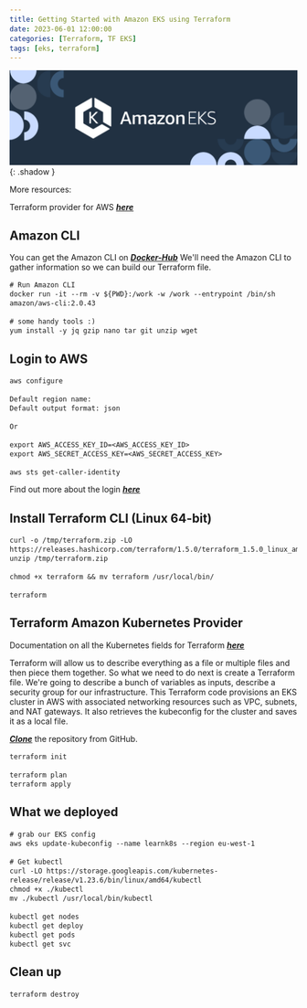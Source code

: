 ```yaml
---
title: Getting Started with Amazon EKS using Terraform
date: 2023-06-01 12:00:00
categories: [Terraform, TF EKS]
tags: [eks, terraform]
---
```

<script defer data-domain="senad-d.github.io" src="https://plus.seki.ink/js/script.js"></script>
![](https://github.com/senad-d/senad-d.github.io/blob/main/_media/images/eks-banner.png?raw=true){: .shadow }

More resources:

Terraform provider for AWS [***here***](https://www.terraform.io/docs/providers/aws/index.html)

## Amazon CLI
You can get the Amazon CLI on [***Docker-Hub***](https://hub.docker.com/r/amazon/aws-cli)
We'll need the Amazon CLI to gather information so we can build our Terraform file.

```shell
# Run Amazon CLI
docker run -it --rm -v ${PWD}:/work -w /work --entrypoint /bin/sh amazon/aws-cli:2.0.43

# some handy tools :)
yum install -y jq gzip nano tar git unzip wget
```

## Login to AWS

```shell
aws configure

Default region name: 
Default output format: json

Or

export AWS_ACCESS_KEY_ID=<AWS_ACCESS_KEY_ID>
export AWS_SECRET_ACCESS_KEY=<AWS_SECRET_ACCESS_KEY>

aws sts get-caller-identity
```
Find out more about the login [***here***](https://senad-d.github.io/posts/aws-cli-login/)

## Install Terraform CLI (Linux 64-bit)

```shell
curl -o /tmp/terraform.zip -LO https://releases.hashicorp.com/terraform/1.5.0/terraform_1.5.0_linux_amd64.zip
unzip /tmp/terraform.zip

chmod +x terraform && mv terraform /usr/local/bin/

terraform
```

## Terraform Amazon Kubernetes Provider

Documentation on all the Kubernetes fields for Terraform [***here***](https://www.terraform.io/docs/providers/aws/r/eks_cluster.html)

Terraform will allow us to describe everything as a file or multiple files and then piece them together. 
So what we need to do next is create a Terraform file. We're going to describe a bunch of variables as inputs, describe a security group for our infrastructure. 
This Terraform code provisions an EKS cluster in AWS with associated networking resources such as VPC, subnets, and NAT gateways. It also retrieves the kubeconfig for the cluster and saves it as a local file.

[***Clone***](https://github.com/senad-d/EKSusingTerraform) the repository from GitHub.

```shell
terraform init

terraform plan
terraform apply
```

## What we deployed

```shell
# grab our EKS config
aws eks update-kubeconfig --name learnk8s --region eu-west-1

# Get kubectl
curl -LO https://storage.googleapis.com/kubernetes-release/release/v1.23.6/bin/linux/amd64/kubectl
chmod +x ./kubectl
mv ./kubectl /usr/local/bin/kubectl

kubectl get nodes
kubectl get deploy
kubectl get pods
kubectl get svc
```

## Clean up

```shell
terraform destroy
```
